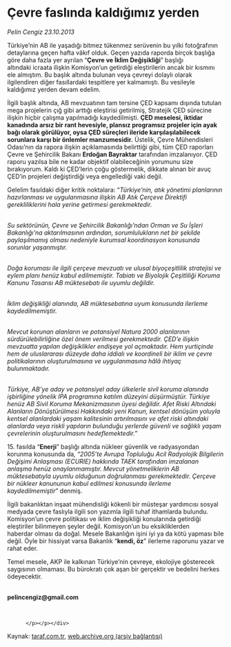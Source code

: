 # Çevre faslında kaldığımız yerden

*Pelin Cengiz 23.10.2013*

<div class="yazi"><p>Türkiye’nin AB ile yaşadığı bitmez tükenmez serüvenin bu yılki fotoğrafının detaylarına geçen hafta vâkıf olduk. Geçen yazıda raporda birçok başlığa göre daha fazla yer ayrılan “<b>Çevre ve İklim Değişikliği</b>” başlığı altındaki icraata ilişkin Komisyon’un getirdiği eleştirilerin ancak bir kısmını ele almıştım. Bu başlık altında bulunan veya çevreyi dolaylı olarak ilgilendiren diğer fasıllardaki tespitlere yer kalmamıştı. Bu vesileyle kaldığımız yerden devam edelim.</p>
<p>İlgili başlık altında, AB mevzuatının tam tersine ÇED kapsamı dışında tutulan mega projelerin çığ gibi arttığı eleştirisi getirilmiş, Stratejik ÇED sürecine ilişkin hiçbir çalışma yapılmadığı kaydedilmişti. <b>ÇED meselesi, iktidar kanadında arsız bir rant hevesiyle, plansız programsız projeler için ayak bağı olarak görülüyor, oysa ÇED süreçleri ileride karşılaşılabilecek sorunlara karşı bir önlemler manzumesidir.</b> Üstelik, Çevre Mühendisleri Odası’nın da rapora ilişkin açıklamasında belirttiği gibi, tüm ÇED raporları Çevre ve Şehircilik Bakanı <b>Erdoğan Bayraktar</b> tarafından imzalanıyor. ÇED raporu yazılsa bile ne kadar objektif olabileceğinin yorumunu size bırakıyorum. Kaldı ki ÇED’lerin çoğu göstermelik, dikkate alınan bir avuç ÇED’in projeleri değiştirdiği veya engellediği vaki değil.</p>
<p>Gelelim fasıldaki diğer kritik noktalara: “<i>Türkiye’nin, atık yönetimi planlarının hazırlanması ve uygulanmasına ilişkin AB Atık Çerçeve Direktifi gerekliliklerini hala yerine getirmesi gerekmektedir.</i></p>
<p><i><br/>Su sektörünün, Çevre ve Şehircilik Bakanlığı’ndan Orman ve Su İşleri Bakanlığı’na aktarılmasının ardından, sorumlulukların net bir şekilde paylaşılmamış olması nedeniyle kurumsal koordinasyon konusunda sorunlar yaşanmıştır.</i></p>
<p><i><br/>Doğa koruması ile ilgili çerçeve mevzuatı ve ulusal biyoçeşitlilik stratejisi ve eylem planı henüz kabul edilmemiştir. Tabiatı ve Biyolojik Çeşitliliği Koruma Kanunu Tasarısı AB müktesebatı ile uyumlu değildir.</i></p>
<p><i><br/>İklim değişikliği alanında, AB müktesebatına uyum konusunda ilerleme kaydedilmemiştir.</i></p>
<p><i><br/>Mevcut korunan alanların ve potansiyel Natura 2000 alanlarının sürdürülebilirliğine özel önem verilmesi gerekmektedir. ÇED’e ilişkin mevzuatta yapılan değişiklikler endişeye yol açmaktadır. Hem yurtiçinde hem de uluslararası düzeyde daha iddialı ve koordineli bir iklim ve çevre politikalarının oluşturulmasına ve uygulanmasına hâlâ ihtiyaç bulunmaktadır.</i></p>
<p><i><br/>Türkiye, AB’ye aday ve potansiyel aday ülkelerle sivil koruma alanında işbirliğine yönelik IPA programına katılım düzeyini düşürmüştür. Türkiye henüz AB Sivil Koruma Mekanizmasının üyesi değildir. Afet Riski Altındaki Alanların Dönüştürülmesi Hakkındaki yeni Kanun, kentsel dönüşüm yoluyla kentsel alanlardaki yaşam kalitesinin artırılmasını ve afet riski altındaki alanlarda veya riskli yapıların bulunduğu yerlerde güvenli ve sağlıklı yaşam çevrelerinin oluşturulmasını hedeflemektedir.</i>”</p>
<p>15. fasılda “<b>Enerji</b>” başlığı altında nükleer güvenlik ve radyasyondan korunma konusunda da<i>, </i>“<i>2005’te Avrupa Topluluğu Acil Radyolojik Bilgilerin Değişimi Anlaşması (ECURIE) hakkında TAEK tarafından imzalanan anlaşma henüz onaylanmamıştır. Mevcut yönetmeliklerin AB müktesebatıyla uyumlu olduğunun doğrulanması gerekmektedir. Çerçeve bir nükleer kanununun kabul edilmesi konusunda ilerleme kaydedilmemiştir</i>” denmiş.</p>
<p>İlgili bakanlıktan inşaat mühendisliği kökenli bir müsteşar yardımcısı sosyal medyada çevre faslıyla ilgili son yazımla ilgili tuhaf ithamlarda bulundu. Komisyon’un çevre politikası ve iklim değişikliği konularında getirdiği eleştiriler bilinmeyen şeyler değil. Komisyon’un bu eksikliklerden haberdar olması da doğal. Mesele Bakanlığın işini iyi ya da kötü yapması bile değil. Öyle bir hissiyat varsa Bakanlık “<b>kendi, öz</b>” ilerleme raporunu yazar ve rahat eder.</p>
<p>Temel mesele, AKP ile kalkınan Türkiye’nin çevreye, ekolojiye gösterecek saygısının olmaması. Bu bürokratı çok aşan bir gerçektir ve bedelini herkes ödeyecektir.</p><p><b>
<br/>
pelincengiz@gmail.com</b><p> 
                                    
          
          
          
          </p></p></div>

Kaynak: [taraf.com.tr](http://www.taraf.com.tr:80/pelin-cengiz/makale-cevre-faslinda-kaldigimiz-yerden.htm), [web.archive.org (arşiv bağlantısı)](http://web.archive.org/web/20131025031341/http://www.taraf.com.tr:80/pelin-cengiz/makale-cevre-faslinda-kaldigimiz-yerden.htm)
